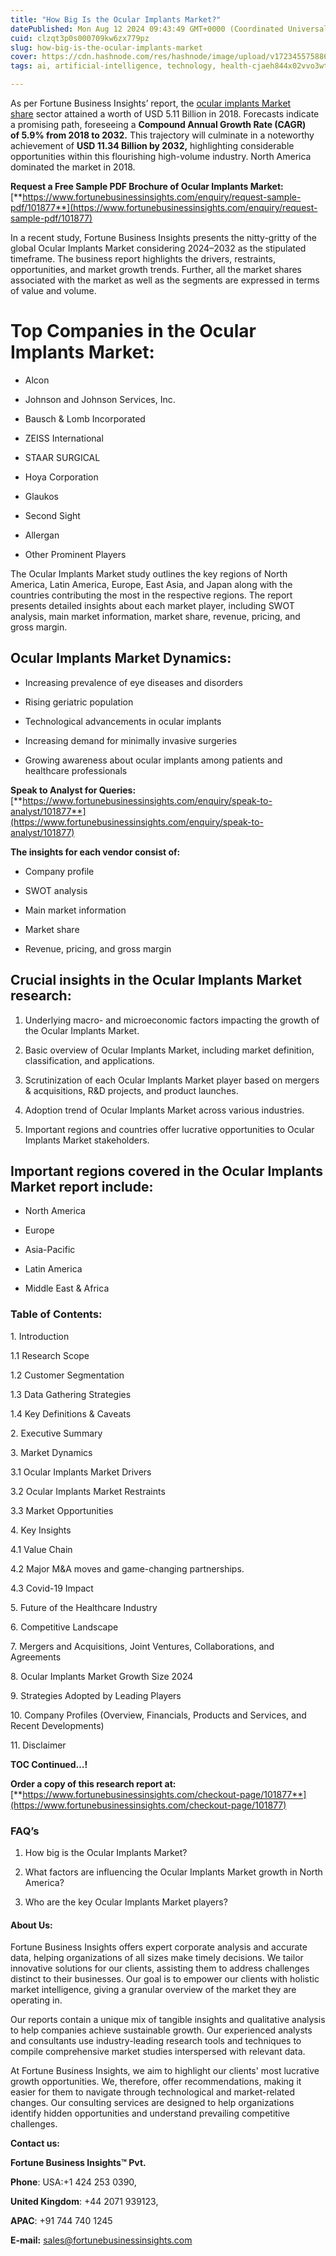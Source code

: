 ```yaml
---
title: "How Big Is the Ocular Implants Market?"
datePublished: Mon Aug 12 2024 09:43:49 GMT+0000 (Coordinated Universal Time)
cuid: clzqt3p0s000709kw6zx779pz
slug: how-big-is-the-ocular-implants-market
cover: https://cdn.hashnode.com/res/hashnode/image/upload/v1723455758862/294ee2aa-fc6e-4109-8e76-f91370738c51.png
tags: ai, artificial-intelligence, technology, health-cjaeh844x02vvo3wtj5r2s75q, healthcare

---
```


As per Fortune Business Insights’ report, the [ocular implants Market share](https://www.fortunebusinessinsights.com/industry-reports/ocular-implants-market-101877) sector attained a worth of USD 5.11 Billion in 2018. Forecasts indicate a promising path, foreseeing a **Compound Annual Growth Rate (CAGR) of 5.9% from 2018 to 2032.** This trajectory will culminate in a noteworthy achievement of **USD 11.34 Billion by 2032,** highlighting considerable opportunities within this flourishing high-volume industry. North America dominated the market in 2018.

**Request a Free Sample PDF Brochure of Ocular Implants Market:** [**https://www.fortunebusinessinsights.com/enquiry/request-sample-pdf/101877**](https://www.fortunebusinessinsights.com/enquiry/request-sample-pdf/101877)

In a recent study, Fortune Business Insights presents the nitty-gritty of the global Ocular Implants Market considering 2024–2032 as the stipulated timeframe. The business report highlights the drivers, restraints, opportunities, and market growth trends. Further, all the market shares associated with the market as well as the segments are expressed in terms of value and volume.

# **Top Companies in the Ocular Implants Market:**

* Alcon
    
* Johnson and Johnson Services, Inc.
    
* Bausch & Lomb Incorporated
    
* ZEISS International
    
* STAAR SURGICAL
    
* Hoya Corporation
    
* Glaukos
    
* Second Sight
    
* Allergan
    
* Other Prominent Players
    

The Ocular Implants Market study outlines the key regions of North America, Latin America, Europe, East Asia, and Japan along with the countries contributing the most in the respective regions. The report presents detailed insights about each market player, including SWOT analysis, main market information, market share, revenue, pricing, and gross margin.

## Ocular Implants Market **Dynamics**:

* Increasing prevalence of eye diseases and disorders
    
* Rising geriatric population
    
* Technological advancements in ocular implants
    
* Increasing demand for minimally invasive surgeries
    
* Growing awareness about ocular implants among patients and healthcare professionals
    

**Speak to Analyst for Queries:** [**https://www.fortunebusinessinsights.com/enquiry/speak-to-analyst/101877**](https://www.fortunebusinessinsights.com/enquiry/speak-to-analyst/101877)

**The insights for each vendor consist of:**

* Company profile
    
* SWOT analysis
    
* Main market information
    
* Market share
    
* Revenue, pricing, and gross margin
    

## **Crucial insights in the Ocular Implants Market research:**

1. Underlying macro- and microeconomic factors impacting the growth of the Ocular Implants Market.
    
2. Basic overview of Ocular Implants Market, including market definition, classification, and applications.
    
3. Scrutinization of each Ocular Implants Market player based on mergers & acquisitions, R&D projects, and product launches.
    
4. Adoption trend of Ocular Implants Market across various industries.
    
5. Important regions and countries offer lucrative opportunities to Ocular Implants Market stakeholders.
    

## **Important regions covered in the Ocular Implants Market report include:**

* North America
    
* Europe
    
* Asia-Pacific
    
* Latin America
    
* Middle East & Africa
    

### **Table of Contents:**

1\. Introduction

1.1 Research Scope

1.2 Customer Segmentation

1.3 Data Gathering Strategies

1.4 Key Definitions & Caveats

2\. Executive Summary

3\. Market Dynamics

3.1 Ocular Implants Market Drivers

3.2 Ocular Implants Market Restraints

3.3 Market Opportunities

4\. Key Insights

4.1 Value Chain

4.2 Major M&A moves and game-changing partnerships.

4.3 Covid-19 Impact

5\. Future of the Healthcare Industry

6\. Competitive Landscape

7\. Mergers and Acquisitions, Joint Ventures, Collaborations, and Agreements

8\. Ocular Implants Market Growth Size 2024

9\. Strategies Adopted by Leading Players

10\. Company Profiles (Overview, Financials, Products and Services, and Recent Developments)

11\. Disclaimer

**TOC Continued…!**

**Order a copy of this research report at:** [**https://www.fortunebusinessinsights.com/checkout-page/101877**](https://www.fortunebusinessinsights.com/checkout-page/101877)

### **FAQ’s**

1. How big is the Ocular Implants Market?
    
2. What factors are influencing the Ocular Implants Market growth in North America?
    
3. Who are the key Ocular Implants Market players?
    

#### **About Us:**

Fortune Business Insights offers expert corporate analysis and accurate data, helping organizations of all sizes make timely decisions. We tailor innovative solutions for our clients, assisting them to address challenges distinct to their businesses. Our goal is to empower our clients with holistic market intelligence, giving a granular overview of the market they are operating in.

Our reports contain a unique mix of tangible insights and qualitative analysis to help companies achieve sustainable growth. Our experienced analysts and consultants use industry-leading research tools and techniques to compile comprehensive market studies interspersed with relevant data.

At Fortune Business Insights, we aim to highlight our clients' most lucrative growth opportunities. We, therefore, offer recommendations, making it easier for them to navigate through technological and market-related changes. Our consulting services are designed to help organizations identify hidden opportunities and understand prevailing competitive challenges.

**Contact us:**

**Fortune Business Insights™ Pvt.**

**Phone**: USA:+1 424 253 0390,

**United Kingdom**: +44 2071 939123,

**APAC**: +91 744 740 1245

**E-mail:** [sales@fortunebusinessinsights.com](mailto:sales@fortunebusinessinsights.com)
